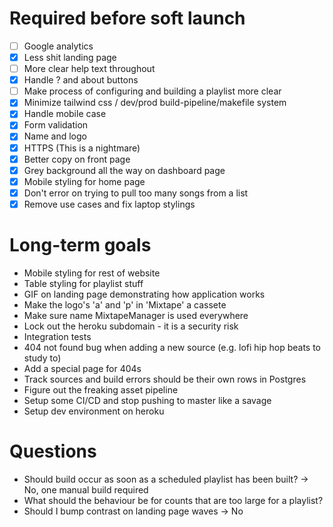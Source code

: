 # Required before soft launch
- [ ] Google analytics
- [x] Less shit landing page
- [ ] More clear help text throughout
- [x] Handle ? and about buttons
- [ ] Make process of configuring and building a playlist more clear
- [x] Minimize tailwind css / dev/prod build-pipeline/makefile system
- [x] Handle mobile case
- [x] Form validation
- [x] Name and logo
- [x] HTTPS (This is a nightmare)
- [x] Better copy on front page
- [x] Grey background all the way on dashboard page
- [x] Mobile styling for home page
- [x] Don't error on trying to pull too many songs from a list
- [x] Remove use cases and fix laptop stylings

# Long-term goals
- Mobile styling for rest of website
- Table styling for playlist stuff
- GIF on landing page demonstrating how application works
- Make the logo's 'a' and 'p' in 'Mixtape' a cassete
- Make sure name MixtapeManager is used everywhere
- Lock out the heroku subdomain - it is a security risk
- Integration tests
- 404 not found bug when adding a new source (e.g. lofi hip hop beats to study to)
- Add a special page for 404s
- Track sources and build errors should be their own rows in Postgres
- Figure out the freaking asset pipeline
- Setup some CI/CD and stop pushing to master like a savage
- Setup dev environment on heroku

# Questions
- Should build occur as soon as a scheduled playlist has been built? -> No, one manual build required
- What should the behaviour be for counts that are too large for a playlist?
- Should I bump contrast on landing page waves -> No
